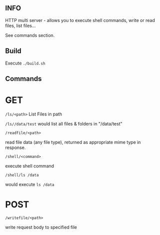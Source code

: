 ## INFO

HTTP multi server - allows you to execute shell commands, write or read files, list files...

See commands section.

## Build

Execute ```./build.sh```

## Commands

# GET

```/ls/<path>```
List Files in path

```/ls//data/test```
would list all files & folders in "/data/test"


```/readfile/<path>```

read file data (any file type), returned as appropriate mime type in response.


```/shell/<command>```

execute shell command

```/shell/ls /data```

would execute ```ls /data```

# POST

```/writefile/<path>```

write request body to specified file